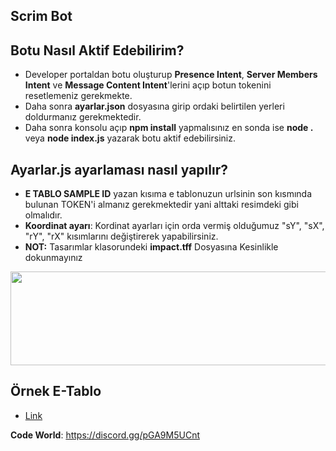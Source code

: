 ## Scrim Bot

## Botu Nasıl Aktif Edebilirim?
- Developer portaldan botu oluşturup **Presence Intent**, **Server Members Intent** ve **Message Content Intent**'lerini açıp botun tokenini resetlemeniz gerekmekte.
- Daha sonra **ayarlar.json** dosyasına girip ordaki belirtilen yerleri doldurmanız gerekmektedir.
- Daha sonra konsolu açıp **npm install** yapmalısınız en sonda ise **node .** veya **node index.js** yazarak botu aktif edebilirsiniz.

## Ayarlar.js ayarlaması nasıl yapılır?
- **__E TABLO SAMPLE ID__** yazan kısıma e tablonuzun urlsinin son kısmında bulunan TOKEN'i almanız gerekmektedir yani alttaki resimdeki gibi olmalıdır.
- **Koordinat ayarı**: Kordinat ayarları için orda vermiş olduğumuz "sY", "sX", "rY", "rX" kısımlarını değiştirerek yapabilirsiniz.
- **NOT:** Tasarımlar klasorundeki **impact.tff** Dosyasına Kesinlikle dokunmayınız
<img border="0" data-original-height="300" data-original-width="1500" height="150" width='1800' loading="lazy" src="https://cdn.discordapp.com/attachments/1344665259842998293/1362435080722714634/image.png?ex=6802620c&is=6801108c&hm=388d6511ee839c1964efaf09086c424583eee4f10f9dd9832cf56c375fd47387&" width="436">

## Örnek E-Tablo
- [Link](https://docs.google.com/spreadsheets/d/1MBDunZnKiDf5fLBAGC73l_MmQmd-y3adxgnwb13UN88/edit?usp=sharing)

**Code World**: https://discord.gg/pGA9M5UCnt
